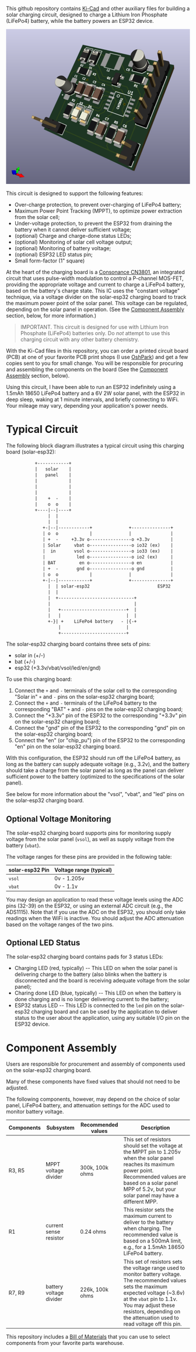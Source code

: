 
This github repository contains [Ki-Cad](https://kicad.org) and other auxiliary files for building a solar charging circuit, designed to charge a Lithium Iron Phosphate (LiFePo4) battery, while the battery powers an ESP32 device.

![solar-esp32.png](/images/solar-esp32.png)

This circuit is designed to support the following features:

* Over-charge protection, to prevent over-charging of LiFePo4 battery;
* Maximum Power Point Tracking (MPPT), to optimize power extraction from the solar cell;
* Under-voltage protection, to prevent the ESP32 from draining the battery when it cannot deliver sufficient voltage;
* (optional) Charge and charge-done status LEDs;
* (optional) Monitoring of solar cell voltage output;
* (optional) Monitoring of battery voltage;
* (optional) ESP32 LED status pin;
* Small form-factor (1" square)

At the heart of the charging board is a [Consonance CN3801](http://www.consonance-elec.com/pdf/datasheet/DSE-CN3801.pdf), an integrated circuit that uses pulse-width modulation to control a P-channel MOS-FET, providing the appropriate voltage and current to charge a LiFePo4 battery, based on the battery's charge state.  This IC uses the "constant voltage" technique, via a voltage divider on the solar-esp32 charging board to track the maximum power point of the solar panel.  This voltage can be regulated, depending on the solar panel in operation.  (See the [Component Assembly](#component-assembly) section, below, for more information.)

> IMPORTANT.  This circuit is designed for use with Lithium Iron Phosphate (LiFePo4) batteries only.  Do _not_ attempt to use this charging circuit with any other battery chemistry.

With the Ki-Cad files in this repository, you can order a printed circuit board (PCB) at one of your favorite PCB print shops (I use [OshPark](https://oshpark.com)) and get a few copies sent to you for small change.  You will be responsible for procuring and assembling the components on the board (See the [Component Assembly](#component-assembly) section, below).

Using this circuit, I have been able to run an ESP32 indefinitely using a 1.5mAh 18650 LiFePo4 battery and a 6V 2W solar panel, with the ESP32 in deep sleep, waking at 1 minute intervals, and briefly connecting to WiFi.  Your mileage may vary, depending your application's power needs.

# Typical Circuit

The following block diagram illustrates a typical circuit using this charging board (solar-esp32):

               +------------+
               |   solar    |
               |   panel    |
               |            |
               |            |
               |            |
               |    +  -    |
               |    o  o    |
               +----|--|----+
                    |  |
                    |  |
                  +-|--|------------+              +---------------+
                  | o  o            |              |               |
                  | +  -     +3.3v o----------------o +3.3v        |
                  | Solar     vbat o----------------o io32 (ex)    |
                  |  in       vsol o----------------o io33 (ex)    |
                  |            led o----------------o io2 (ex)     |
                  | BAT         en o----------------o en           |
                  | +  -       gnd o----------------o gnd          |
                  | o  o            |              |               |
                  +-|--|------------+              +---------------+
                    |  | solar-esp32                          ESP32
                    |  |
                    |  +-----------------------------+
                    |                                |
                    |   +-------------------------+  |
                    |   |                         |  |
                    +-}| +    LiFePo4 battery   - |{-+
                        |                         |
                        +-------------------------+

The solar-esp32 charging board contains three sets of pins:

* solar in (+/-)
* bat (+/-)
* esp32 (+3.3v/vbat/vsol/led/en/gnd)

To use this charging board:

1. Connect the `+` and `-` terminals of the solar cell to the corresponding "Solar in" `+` and `-` pins on the solar-esp32 charging board;
1. Connect the `+` and `-` terminals of the LiFePo4 battery to the corresponding "BAT" `+` and `-` pins on the solar-esp32 charging board;
1. Connect the "+3.3v" pin of the ESP32 to the corresponding "+3.3v" pin on the solar-esp32 charging board;
1. Connect the "gnd" pin of the ESP32 to the corresponding "gnd" pin on the solar-esp32 charging board;
1. Connect the "en" (or "chip_pu") pin of the ESP32 to the corresponding "en" pin on the solar-esp32 charging board.

With this configuration, the ESP32 should run off the LiFePo4 battery, as long as the battery can supply adequate voltage (e.g., 3.2v), and the battery should take a charge from the solar panel as long as the panel can deliver sufficient power to the battery (optimized to the specifications of the solar panel).

See below for more information about the "vsol", "vbat", and "led" pins on the solar-esp32 charging board.

## Optional Voltage Monitoring

The solar-esp32 charging board supports pins for monitoring supply voltage from the solar panel (`vsol`), as well as supply voltage from the battery (`vbat`).

The voltage ranges for these pins are provided in the following table:

| solar-esp32 Pin | Voltage range (typical) |
| --- | --- |
| `vsol` | 0v - 1.205v |
| `vbat` | 0v - 1.1v |

You may design an application to read these voltage levels using the ADC pins (32-39) on the ESP32, or using an external ADC circuit (e.g., the ADS1115).  Note that if you use the ADC on the ESP32, you should only take readings when the WiFi is inactive.  You should adjust the ADC attenuation based on the voltage ranges of the two pins.

## Optional LED Status

The solar-esp32 charging board contains pads for 3 status LEDs:

* Charging LED (red, typically) -- This LED on when the solar panel is delivering charge to the battery (also blinks when the battery is disconnected and the board is receiving adequate voltage from the solar panel);
* Charing done LED (blue, typically) -- This LED on when the battery is done charging and is no longer delivering current to the battery;
* ESP32 status LED -- This LED is connected to the `led` pin on the solar-esp32 charging board and can be used by the application to deliver status to the user about the application, using any suitable I/O pin on the ESP32 device.

# Component Assembly

Users are responsible for procurement and assembly of components used on the solar-esp32 charging board.

Many of these components have fixed values that should not need to be adjusted.

The following components, however, may depend on the choice of solar panel, LiFePo4 battery, and attenuation settings for the ADC used to monitor battery voltage.

| Components | Subsystem | Recommended values | Description |
| --- | --- | --- | --- |
| R3, R5 | MPPT voltage divider | 300k, 100k ohms | This set of resistors should set the voltage at the MPPT pin to 1.205v when the solar panel reaches its maximum power point. Recommended values are based on a solar panel MPP of 5.2v, but your solar panel may have a different MPP. |
| R1 | current sense resistor | 0.24 ohms| This resistor sets the maximum current to deliver to the battery when charging.  The recommended value is based on a 500mA limit, e.g., for a 1.5mAh 18650 LiFePo4 battery. |
| R7, R9 | battery voltage divider | 226k, 100k ohms | This set of resistors sets the voltage range used to monitor battery voltage.  The recommended values sets the maximum expected voltage (~3.6v) at the `vbat` pin to 1.1v.  You may adjust these resistors, depending on the attenuation used to read voltage off this pin. |

This repository includes a [Bill of Materials](solar-sep32-BOM.csv) that you can use to select components from your favorite parts warehouse.
